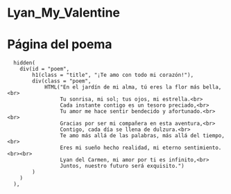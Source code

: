 # Lyan_My_Valentine
# Página del poema
      hidden(
        div(id = "poem",
            h1(class = "title", "¡Te amo con todo mi corazón!"),
            div(class = "poem",
                HTML("En el jardín de mi alma, tú eres la flor más bella,<br>
                     Tu sonrisa, mi sol; tus ojos, mi estrella.<br>
                     Cada instante contigo es un tesoro preciado,<br>
                     Tu amor me hace sentir bendecido y afortunado.<br><br>
                     Gracias por ser mi compañera en esta aventura,<br>
                     Contigo, cada día se llena de dulzura.<br>
                     Te amo más allá de las palabras, más allá del tiempo,<br>
                     Eres mi sueño hecho realidad, mi eterno sentimiento.<br><br>
                     Lyan del Carmen, mi amor por ti es infinito,<br>
                     Juntos, nuestro futuro será exquisito.")
            )
        )
      ),
